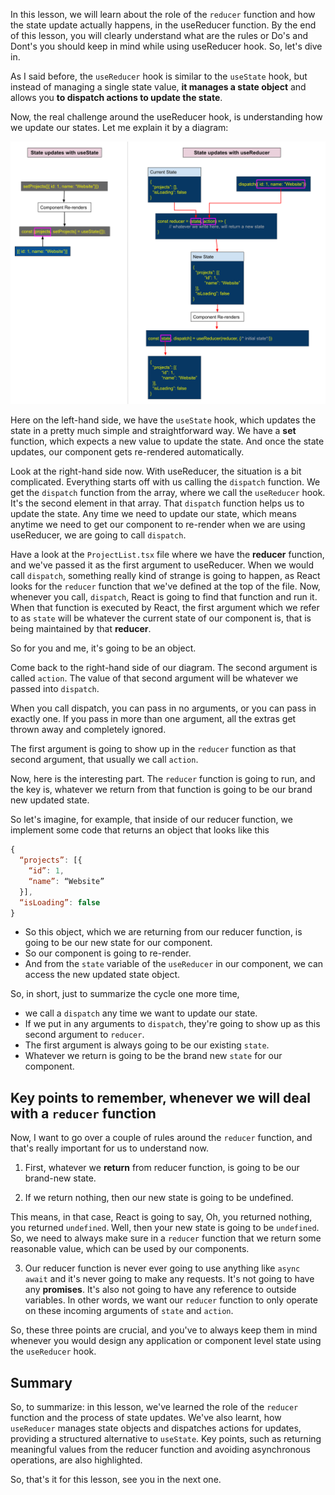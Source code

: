 In this lesson, we will learn about the role of the `reducer` function and how the state update actually happens, in the useReducer function. By the end of this lesson, you will clearly understand what are the rules or Do's and Dont's you should keep in mind while using useReducer hook. So, let's dive in.

As I said before, the `useReducer` hook is similar to the `useState` hook, but instead of managing a single state value, **it manages a state object** and allows you **to dispatch actions to update the state**.

Now, the real challenge around the useReducer hook, is understanding how we update our states. Let me explain it by a diagram:

![rules](./rules.png)

Here on the left-hand side, we have the `useState` hook, which updates the state in a pretty much simple and straightforward way. We have a **set** function, which expects a new value to update the state. And once the state updates, our component gets re-rendered automatically.

Look at the right-hand side now. With useReducer, the situation is a bit complicated. Everything starts off with us calling the `dispatch` function. We get the `dispatch` function from the array, where we call the `useReducer` hook. It's the second element in that array. That `dispatch` function helps us to update the state. Any time we need to update our state, which means anytime we need to get our component to re-render when we are using useReducer, we are going to call `dispatch`.

Have a look at the `ProjectList.tsx` file where we have the **reducer** function, and we've passed it as the first argument to useReducer. When we would call `dispatch`, something really kind of strange is going to happen, as React looks for the `reducer` function that we've defined at the top of the file. Now, whenever you call, `dispatch`, React is going to find that function and run it. When that function is executed by React, the first argument which we refer to as `state` will be whatever the current state of our component is, that is being maintained by that **reducer**.

So for you and me, it's going to be an object.

Come back to the right-hand side of our diagram. The second argument is called `action`. The value of that second argument will be whatever we passed into `dispatch`.

When you call dispatch, you can pass in no arguments, or you can pass in exactly one. If you pass in more than one argument, all the extras get thrown away and completely ignored.

The first argument is going to show up in the `reducer` function as that second argument, that usually we call `action`.

Now, here is the interesting part. The `reducer` function is going to run, and the key is, whatever we return from that function is going to be our brand new updated state.

So let's imagine, for example, that inside of our reducer function, we implement some code that returns an object that looks like this

```js
{
  “projects”: [{
	“id”: 1,
	“name”: “Website”
  }],
  “isLoading”: false
}
```

- So this object, which we are returning from our reducer function, is going to be our new state for our component.
- So our component is going to re-render.
- And from the `state` variable of the `useReducer` in our component, we can access the new updated state object.

So, in short, just to summarize the cycle one more time,

- we call a `dispatch` any time we want to update our state.
- If we put in any arguments to `dispatch`, they're going to show up as this second argument to `reducer`.
- The first argument is always going to be our existing `state`.
- Whatever we return is going to be the brand new `state` for our component.

## Key points to remember, whenever we will deal with a `reducer` function

Now, I want to go over a couple of rules around the `reducer` function, and that's really important for us to understand now.

1. First, whatever we **return** from reducer function, is going to be our brand-new state.

2. If we return nothing, then our new state is going to be undefined.

This means, in that case, React is going to say, Oh, you returned nothing, you returned `undefined`. Well, then your new state is going to be `undefined`. So, we need to always make sure in a `reducer` function that we return some reasonable value, which can be used by our components.

3. Our reducer function is never ever going to use anything like `async await` and it's never going to make any requests. It's not going to have any **promises**. It's also not going to have any reference to outside variables. In other words, we want our `reducer` function to only operate on these incoming arguments of `state` and `action`.

So, these three points are crucial, and you've to always keep them in mind whenever you would design any application or component level state using the `useReducer` hook.

## Summary

So, to summarize:
in this lesson, we've learned the role of the `reducer` function and the process of state updates. We've also learnt, how `useReducer` manages state objects and dispatches actions for updates, providing a structured alternative to `useState`. Key points, such as returning meaningful values from the reducer function and avoiding asynchronous operations, are also highlighted.

So, that's it for this lesson, see you in the next one.
